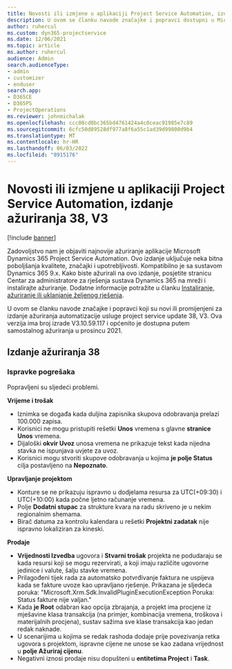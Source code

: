 ```yaml
---
title: Novosti ili izmjene u aplikaciji Project Service Automation, izdanje ažuriranja 38, V3
description: U ovom se članku navode značajke i popravci dostupni u Microsoft Dynamics 365 Project Service Automation ažuriranju izdanja 38, V3.
author: ruhercul
ms.custom: dyn365-projectservice
ms.date: 12/06/2021
ms.topic: article
ms.author: ruhercul
audience: Admin
search.audienceType:
- admin
- customizer
- enduser
search.app:
- D365CE
- D365PS
- ProjectOperations
ms.reviewer: johnmichalak
ms.openlocfilehash: ccc08cd0bc365bd4761424a4c0ceac91985e7c89
ms.sourcegitcommit: 6cfc50d89528df977a8f6a55c1ad39d99800d9b4
ms.translationtype: MT
ms.contentlocale: hr-HR
ms.lasthandoff: 06/03/2022
ms.locfileid: "8915176"
---
```

# <a name="whats-new-or-changed-in-project-service-automation-update-release-38-v3"></a>Novosti ili izmjene u aplikaciji Project Service Automation, izdanje ažuriranja 38, V3

[!include [banner](../includes/psa-now-project-operations.md)]

Zadovoljstvo nam je objaviti najnovije ažuriranje aplikacije Microsoft Dynamics 365 Project Service Automation. Ovo izdanje uključuje neka bitna poboljšanja kvalitete, značajki i upotrebljivosti. Kompatibilno je sa sustavom Dynamics 365 9.x. Kako biste ažurirali na ovo izdanje, posjetite stranicu Centar za administratore za rješenja sustava Dynamics 365 na mreži i instalirajte ažuriranje. Dodatne informacije potražite u članku [Instaliranje, ažuriranje ili uklanjanje željenog rješenja](/power-platform/admin/install-remove-preferred-solution).

U ovom se članku navode značajke i popravci koji su novi ili promijenjeni za izdanje ažuriranja automatizacije usluge project service update 38, V3. Ova verzija ima broj izrade V3.10.59.117 i općenito je dostupna putem samostalnog ažuriranja u prosincu 2021.

## <a name="update-release-38"></a>Izdanje ažuriranja 38

### <a name="bug-fixes"></a>Ispravke pogrešaka

Popravljeni su sljedeći problemi.

**Vrijeme i trošak**

- Iznimka se događa kada duljina zapisnika skupova odobravanja prelazi 100.000 zapisa.
- Korisnici ne mogu pristupiti rešetki **Unos** vremena s glavne **stranice Unos** vremena.
- Dijaloški **okvir Uvoz** unosa vremena ne prikazuje tekst kada nijedna stavka ne ispunjava uvjete za uvoz.
- Korisnici mogu stvoriti skupove odobravanja u kojima **je polje Status** cilja postavljeno na **Nepoznato**.

**Upravljanje projektom**

- Konture se ne prikazuju ispravno u dodjelama resursa za UTC(+09:30) i UTC(+10:00) kada počne ljetno računanje vremena.
- Polje **Dodatni stupac** za strukture kvara na radu skriveno je u nekim regionalnim shemama.
- Birač datuma za kontrolu kalendara u rešetki **Projektni zadatak** nije ispravno lokaliziran za kineski.

**Prodaje**

- **Vrijednosti Izvedba** ugovora i **Stvarni trošak** projekta ne podudaraju se kada resursi koji se mogu rezervirati, a koji imaju različite ugovorne jedinice i valute, šalju stavke vremena.
- Prilagođeni tijek rada za automatsko potvrđivanje faktura ne uspijeva kada se fakture uvoze kao upravljano rješenje. Prikazana je sljedeća poruka: "Microsoft.Xrm.Sdk.InvalidPluginExecutionException Poruka: Status fakture nije valjan."
- Kada **je Root** odabran kao opcija zbrajanja, a projekt ima procjene iz mješavine klasa transakcija (na primjer, kombinacija vremena, troškova i materijalnih procjena), sustav sažima sve klase transakcija kao jedan redak naknade.
- U scenarijima u kojima se redak rashoda dodaje prije povezivanja retka ugovora s projektom, ispravne cijene ne unose se kao zadana vrijednost u **polje Ažuriraj cijenu**.
- Negativni iznosi prodaje nisu dopušteni u **entitetima Project** i **Task**.
